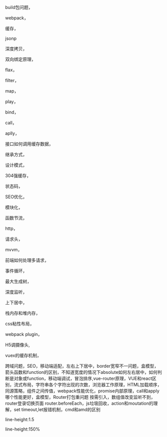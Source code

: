 build包问题，

webpack，

缓存，

jsonp

深度拷贝，

双向绑定原理，

flax，

filter，

map，

play，

bind，

call，

aplly，

接口如何调用缓存数据，

继承方式，

设计模式，

304强缓存，

状态码，

SEO优化，

模块化，

函数节流，

http，

请求头，

mvvm，

前端如何处理多请求，

事件循环，

最大生成树，

深度监听，

上下居中，

栈内存和堆内存，

css粘性布局，

webpack plugin，

H5调摄像头,

vuex的缓存机制，

跨域问题，SEO，移动端适配，左右上下居中，border宽窄不一问题，盒模型，箭头函数和function的区别，不知道宽度的情况下absolute如何左右居中，如何判断是对象或function，移动端调试，冒泡排序,vue-router原理，VUE和react区别，流式布局，字符串各个字符出现的次数，浏览器工作原理，HTML加载顺序，同源策略，组件之间传值，webpack性能优化，promise内部原理，call和apply哪个性能更好，盒模型，Router打包重问题 按需引入，数组值改变监听不到，router登录切换页面 router.beforeEach，js垃圾回收，action和moutation的理解，set timeout,let报错机制，cmd和amd的区别

line-height:1.5 

line-height:150%

